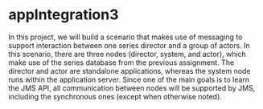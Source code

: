 # appIntegration3
In this project, we will build a scenario that makes use of messaging to support interaction between one series director and a group of actors. In this scenario, there are three nodes (director, system, and actor), which make use of the series database from the previous assignment. The director and actor are standalone applications, whereas the system node runs within the application server. Since one of the main goals is to learn the JMS API, all communication between nodes will be supported by JMS, including the synchronous ones (except when otherwise noted).
